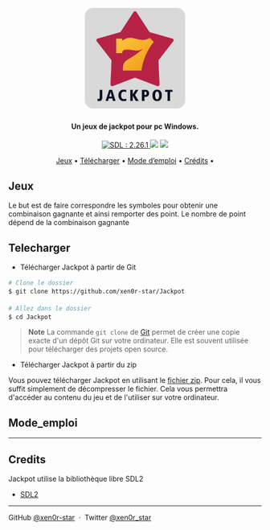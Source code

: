 <h1 align="center">
  <br>
  <img src="code_source/Element/Logo.png" width="200">
  <br>
</h1>

<h4 align="center">Un jeux de jackpot pour pc Windows. </h4>

<p align="center">
  <a href="https://www.libsdl.org/">
    <img src="https://img.shields.io/badge/SDL-2.26.1-brightgreen"
         alt="SDL : 2.26.1">
  </a>
  <img src="https://img.shields.io/badge/Support-Windows-red">
  <img src="https://img.shields.io/badge/Code-Open__source-blue">
</p>

<p align="center">
  <a href="#Jeux">Jeux</a> •
  <a href="#Telecharger">Télécharger</a> •
  <a href="#Mode_emploi">Mode d’emploi</a> •
  <a href="#credits">Crédits</a> •
</p>

<!-- ![screenshot](gif.gif) quand il y aura un gif montrant une partie -->

## Jeux

Le but est de faire correspondre les symboles pour obtenir une combinaison gagnante et ainsi remporter des point. Le nombre de point dépend de la combinaison gagnante

## Telecharger

- Télécharger Jackpot à partir de Git

```bash
# Clone le dossier
$ git clone https://github.com/xen0r-star/Jackpot

# Allez dans le dossier
$ cd Jackpot
```
> **Note**
> La commande `git clone` de [Git](https://git-scm.com/) permet de créer une copie exacte d'un dépôt Git sur votre ordinateur. Elle est souvent utilisée pour télécharger des projets open source.

- Télécharger Jackpot à partir du zip

Vous pouvez télécharger Jackpot en utilisant le [fichier zip](https://github.com/xen0r-star/Jackpot/archive/refs/heads/main.zip). Pour cela, il vous suffit simplement de décompresser le fichier. Cela vous permettra d'accéder au contenu du jeu et de l'utiliser sur votre ordinateur.

## Mode_emploi

-------
<!-- You can [download](https://github.com/amitmerchant1990/electron-markdownify/releases/tag/v1.2.0) the latest installable version of Markdownify for Windows, macOS and Linux. -->

## Credits

Jackpot utilise la bibliothèque libre SDL2

- [SDL2](https://www.libsdl.org/)

---

GitHub [@xen0r-star](https://github.com/xen0r-star) &nbsp;&middot;&nbsp;
Twitter [@xen0r_star](https://twitter.com/xen0r_star)